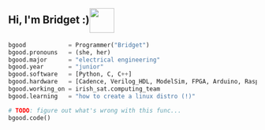 <h2> Hi, I'm Bridget :)<img align='center' src="https://media.giphy.com/media/tT2FEbKu63KxdFubmY/giphy.gif" width="50"></h2>

```Python
bgood            = Programmer("Bridget")
bgood.pronouns   = (she, her)
bgood.major      = "electrical engineering"
bgood.year       = "junior"
bgood.software   = [Python, C, C++]
bgood.hardware   = [Cadence, Verilog_HDL, ModelSim, FPGA, Arduino, Raspberry_Pi]
bgood.working_on = irish_sat.computing_team
bgood.learning   = "how to create a linux distro (!)"

# TODO: figure out what's wrong with this func...
bgood.code()
```


